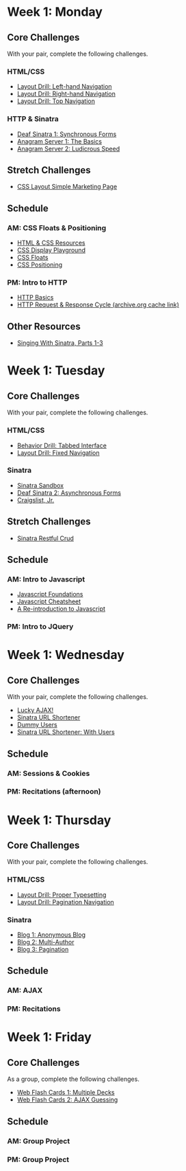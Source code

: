 # Week 1: Monday

## Core Challenges
With your pair, complete the following challenges.

### HTML/CSS
* [Layout Drill: Left-hand Navigation](https://github.com/fiddler-crabs-2014/layout-drill-left-hand-navigation-challenge)
* [Layout Drill: Right-hand Navigation](https://github.com/fiddler-crabs-2014/layout-drill-right-hand-navigation-challenge)
* [Layout Drill: Top Navigation](https://github.com/fiddler-crabs-2014/layout-drill-top-navigation-challenge)

### HTTP & Sinatra
* [Deaf Sinatra 1: Synchronous Forms](https://github.com/fiddler-crabs-2014/deaf-sinatra-1-synchronous-forms-challenge)
* [Anagram Server 1: The Basics](https://github.com/fiddler-crabs-2014/anagram-server-1-the-basics-challenge)
* [Anagram Server 2: Ludicrous Speed](https://github.com/fiddler-crabs-2014/anagram-server-2-ludicrous-speed-challenge)

## Stretch Challenges
* [CSS Layout Simple Marketing Page](https://github.com/fiddler-crabs-2014/ph2-p4-css-layout-simple-marketing-page-challenge)

## Schedule
### AM: CSS Floats & Positioning
* [HTML & CSS Resources](https://gist.github.com/jenmyers/a6bb9ea6233c6c5a9edb)
* [CSS Display Playground](http://quirksmode.org/css/css2/display.html#link9)
* [CSS Floats](http://alistapart.com/article/css-floats-101)
* [CSS Positioning](http://alistapart.com/article/css-positioning-101)

### PM: Intro to HTTP
* [HTTP Basics](http://www3.ntu.edu.sg/home/ehchua/programming/webprogramming/http_basics.html)
* [HTTP Request & Response Cycle (archive.org cache link)](https://web.archive.org/web/20130705214517/http://devhub.fm/http-requestresponse-basics)

## Other Resources
* [Singing With Sinatra, Parts 1-3](http://net.tutsplus.com/tutorials/ruby/singing-with-sinatra/)


# Week 1: Tuesday

## Core Challenges
With your pair, complete the following challenges.

### HTML/CSS
* [Behavior Drill: Tabbed Interface](https://github.com/fiddler-crabs-2014/behavior-drill-tabbed-interface-challenge)
* [Layout Drill: Fixed Navigation](https://github.com/fiddler-crabs-2014/layout-drill-fixed-navigation-challenge)

### Sinatra
* [Sinatra Sandbox](https://github.com/fiddler-crabs-2014/sinatra-sandbox-challenge)
* [Deaf Sinatra 2: Asynchronous Forms](https://github.com/fiddler-crabs-2014/deaf-sinatra-2-asynchronous-forms-challenge)
* [Craigslist, Jr.](https://github.com/fiddler-crabs-2014/craigslist-jr-challenge)

## Stretch Challenges
* [Sinatra Restful Crud](https://github.com/fiddler-crabs-2014/ph2-p1-sinatra-restful-crud-challenge)


## Schedule
### AM: Intro to Javascript
* [Javascript Foundations](http://teamtreehouse.com/library/javascript-foundations)
* [Javascript Cheatsheet](http://wps.aw.com/wps/media/objects/2234/2287950/javascript_refererence.pdf)
* [A Re-introduction to Javascript](https://developer.mozilla.org/en-US/docs/Web/JavaScript/A_re-introduction_to_JavaScript)

### PM: Intro to JQuery


# Week 1: Wednesday

## Core Challenges
With your pair, complete the following challenges.

* [Lucky AJAX!](https://github.com/fiddler-crabs-2014/lucky-ajax-challenge)
* [Sinatra URL Shortener](https://github.com/fiddler-crabs-2014/sinatra-url-shortener-challenge)
* [Dummy Users](https://github.com/fiddler-crabs-2014/dummy-users-challenge)
* [Sinatra URL Shortener: With Users](https://github.com/fiddler-crabs-2014/sinatra-url-shortener-with-users-challenge)


## Schedule
### AM: Sessions & Cookies
### PM: Recitations (afternoon)


# Week 1: Thursday

## Core Challenges
With your pair, complete the following challenges.

### HTML/CSS
* [Layout Drill: Proper Typesetting](https://github.com/fiddler-crabs-2014/layout-drill-proper-typesetting-challenge)
* [Layout Drill: Pagination Navigation](https://github.com/fiddler-crabs-2014/layout-drill-pagination-navigation-challenge)


### Sinatra
* [Blog 1: Anonymous Blog](https://github.com/fiddler-crabs-2014/blog-1-anonymous-blog-challenge)
* [Blog 2: Multi-Author](https://github.com/fiddler-crabs-2014/blog-2-multi-author-challenge)
* [Blog 3: Pagination](https://github.com/fiddler-crabs-2014/blog-3-pagination-challenge)

## Schedule
### AM: AJAX
### PM: Recitations


# Week 1: Friday

## Core Challenges
As a group, complete the following challenges.

* [Web Flash Cards 1: Multiple Decks](https://github.com/fiddler-crabs-2014/web-flash-cards-1-multiple-decks-challenge)
* [Web Flash Cards 2: AJAX Guessing](https://github.com/fiddler-crabs-2014/web-flash-cards-2-ajax-guessing-challenge)

## Schedule
### AM: Group Project
### PM: Group Project
